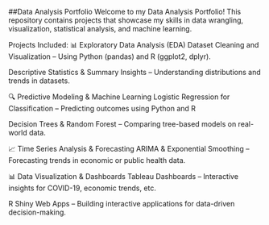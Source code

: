 ##Data Analysis Portfolio
Welcome to my Data Analysis Portfolio! This repository contains projects that showcase my skills in data wrangling, visualization, statistical analysis, and machine learning.

Projects Included:
📊 Exploratory Data Analysis (EDA)
Dataset Cleaning and Visualization – Using Python (pandas) and R (ggplot2, dplyr).

Descriptive Statistics & Summary Insights – Understanding distributions and trends in datasets.

🔍 Predictive Modeling & Machine Learning
Logistic Regression for Classification – Predicting outcomes using Python and R

Decision Trees & Random Forest – Comparing tree-based models on real-world data.


📈 Time Series Analysis & Forecasting
ARIMA & Exponential Smoothing – Forecasting trends in economic or public health data.



📊 Data Visualization & Dashboards
Tableau Dashboards – Interactive insights for COVID-19, economic trends, etc.

R Shiny Web Apps – Building interactive applications for data-driven decision-making.
